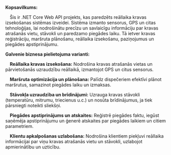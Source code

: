 **Kopsavilkums:**

&emsp;Šis ir .NET Core Web API projekts, kas paredzēts reāllaika kravas izsekošanas sistēmas izveidei. Sistēma izmanto sensorus, GPS un citas tehnoloģijas, lai nodrošinātu precīzu un savlaicīgu informāciju par kravas atrašanās vietu, stāvokli un paredzamo piegādes laiku. Tā ietver kravas reģistrāciju, maršruta plānošanu, reāllaika izsekošanu, paziņojumus un piegādes apstiprinājumu.

**Galvenie biznesa pielietojuma varianti:**

&emsp;**Reāllaika kravas izsekošana:** Nodrošina kravas atrašanās vietas un pārvietošanās uzraudzību reāllaikā, izmantojot GPS un citus sensorus.

&emsp;**Maršruta optimizācija un plānošana:** Palīdz dispečeriem efektīvi plānot maršrutus, samazinot piegādes laiku un izmaksas.

&emsp;**Stāvokļa uzraudzība un brīdinājumi:** Uzrauga kravas stāvokli (temperatūru, mitrumu, triecienus u.c.) un nosūta brīdinājumus, ja tiek pārsniegti noteikti sliekšņi.

&emsp;**Piegādes apstiprinājums un atskaites:** Reģistrē piegādes faktu, iegūst saņēmēja apstiprinājumu un ģenerē atskaites par piegādes laikiem un citiem parametriem.

&emsp;**Klientu apkalpošanas uzlabošana:** Nodrošina klientiem piekļuvi reāllaika informācijai par viņu kravas atrašanās vietu un stāvokli, uzlabojot apmierinātību un uzticību.
